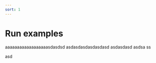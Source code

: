 ```yaml
---
sort: 1
---
```


# Run examples

aaaaaaaaaaaaaaaaaasdasdsd
asdasdasdasdasdasd
asdasdasd
asdsa
ss

asd
